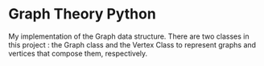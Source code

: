 # Graph Theory Python

My implementation of the Graph data structure. There are two classes
in this project : the Graph class and the Vertex Class to represent
graphs and vertices that compose them, respectively.
